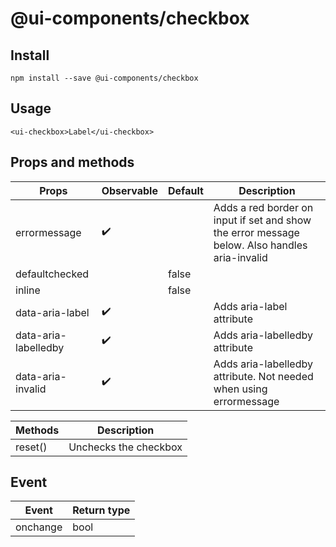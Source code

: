 # @ui-components/checkbox

## Install

```
npm install --save @ui-components/checkbox
```

## Usage

```
<ui-checkbox>Label</ui-checkbox>
```

## Props and methods

| Props                | Observable         | Default | Description                                                                                   |
| -------------------- | ------------------ | ------- | --------------------------------------------------------------------------------------------- |
| errormessage         | :heavy_check_mark: |         | Adds a red border on input if set and show the error message below. Also handles aria-invalid |
| defaultchecked       |                    | false   |                                                                                               |
| inline               |                    | false   |                                                                                               |
| data-aria-label      | :heavy_check_mark: |         | Adds aria-label attribute                                                                     |
| data-aria-labelledby | :heavy_check_mark: |         | Adds aria-labelledby attribute                                                                |
| data-aria-invalid    | :heavy_check_mark: |         | Adds aria-labelledby attribute. Not needed when using errormessage                            |

| Methods | Description           |
| ------- | --------------------- |
| reset() | Unchecks the checkbox |

## Event

| Event    | Return type |
| -------- | ----------- |
| onchange | bool        |
